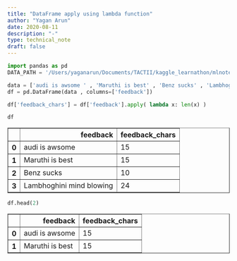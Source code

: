 ```yaml
---
title: "DataFrame apply using lambda function"
author: "Yagan Arun"
date: 2020-08-11
description: "-"
type: technical_note
draft: false
---
```


```python
import pandas as pd
DATA_PATH = '/Users/yaganarun/Documents/TACTII/kaggle_learnathon/mlnotes/content/python/heart.csv'
```


```python
data = ['audi is awsome ' , 'Maruthi is best' , 'Benz sucks' , 'Lambhoghini mind blowing'] 
df = pd.DataFrame(data , columns=['feedback'])
```


```python
df['feedback_chars'] = df['feedback'].apply( lambda x: len(x) )  
```


```python
df
```




<div>
<style scoped>
    .dataframe tbody tr th:only-of-type {
        vertical-align: middle;
    }

    .dataframe tbody tr th {
        vertical-align: top;
    }

    .dataframe thead th {
        text-align: right;
    }
</style>
<table border="1" class="dataframe">
  <thead>
    <tr style="text-align: right;">
      <th></th>
      <th>feedback</th>
      <th>feedback_chars</th>
    </tr>
  </thead>
  <tbody>
    <tr>
      <th>0</th>
      <td>audi is awsome</td>
      <td>15</td>
    </tr>
    <tr>
      <th>1</th>
      <td>Maruthi is best</td>
      <td>15</td>
    </tr>
    <tr>
      <th>2</th>
      <td>Benz sucks</td>
      <td>10</td>
    </tr>
    <tr>
      <th>3</th>
      <td>Lambhoghini mind blowing</td>
      <td>24</td>
    </tr>
  </tbody>
</table>
</div>




```python
df.head(2)
```




<div>
<style scoped>
    .dataframe tbody tr th:only-of-type {
        vertical-align: middle;
    }

    .dataframe tbody tr th {
        vertical-align: top;
    }

    .dataframe thead th {
        text-align: right;
    }
</style>
<table border="1" class="dataframe">
  <thead>
    <tr style="text-align: right;">
      <th></th>
      <th>feedback</th>
      <th>feedback_chars</th>
    </tr>
  </thead>
  <tbody>
    <tr>
      <th>0</th>
      <td>audi is awsome</td>
      <td>15</td>
    </tr>
    <tr>
      <th>1</th>
      <td>Maruthi is best</td>
      <td>15</td>
    </tr>
  </tbody>
</table>
</div>


